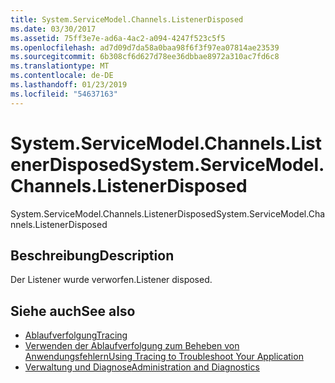 ```yaml
---
title: System.ServiceModel.Channels.ListenerDisposed
ms.date: 03/30/2017
ms.assetid: 75ff3e7e-ad6a-4ac2-a094-4247f523c5f5
ms.openlocfilehash: ad7d09d7da58a0baa98f6f3f97ea07814ae23539
ms.sourcegitcommit: 6b308cf6d627d78ee36dbbae8972a310ac7fd6c8
ms.translationtype: MT
ms.contentlocale: de-DE
ms.lasthandoff: 01/23/2019
ms.locfileid: "54637163"
---
```

# <a name="systemservicemodelchannelslistenerdisposed"></a><span data-ttu-id="e014d-102">System.ServiceModel.Channels.ListenerDisposed</span><span class="sxs-lookup"><span data-stu-id="e014d-102">System.ServiceModel.Channels.ListenerDisposed</span></span>
<span data-ttu-id="e014d-103">System.ServiceModel.Channels.ListenerDisposed</span><span class="sxs-lookup"><span data-stu-id="e014d-103">System.ServiceModel.Channels.ListenerDisposed</span></span>  
  
## <a name="description"></a><span data-ttu-id="e014d-104">Beschreibung</span><span class="sxs-lookup"><span data-stu-id="e014d-104">Description</span></span>  
 <span data-ttu-id="e014d-105">Der Listener wurde verworfen.</span><span class="sxs-lookup"><span data-stu-id="e014d-105">Listener disposed.</span></span>  
  
## <a name="see-also"></a><span data-ttu-id="e014d-106">Siehe auch</span><span class="sxs-lookup"><span data-stu-id="e014d-106">See also</span></span>
- [<span data-ttu-id="e014d-107">Ablaufverfolgung</span><span class="sxs-lookup"><span data-stu-id="e014d-107">Tracing</span></span>](../../../../../docs/framework/wcf/diagnostics/tracing/index.md)
- [<span data-ttu-id="e014d-108">Verwenden der Ablaufverfolgung zum Beheben von Anwendungsfehlern</span><span class="sxs-lookup"><span data-stu-id="e014d-108">Using Tracing to Troubleshoot Your Application</span></span>](../../../../../docs/framework/wcf/diagnostics/tracing/using-tracing-to-troubleshoot-your-application.md)
- [<span data-ttu-id="e014d-109">Verwaltung und Diagnose</span><span class="sxs-lookup"><span data-stu-id="e014d-109">Administration and Diagnostics</span></span>](../../../../../docs/framework/wcf/diagnostics/index.md)
